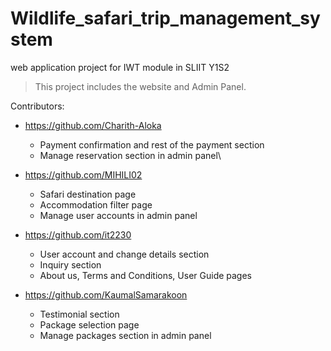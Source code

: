 # Wildlife_safari_trip_management_system
 web application project for IWT module in SLIIT Y1S2

> This project includes the website and Admin Panel.

 Contributors:

 * https://github.com/Charith-Aloka
   - Payment confirmation and rest of the payment section
   - Manage reservation section in admin panel\
   
 * https://github.com/MIHILI02
   - Safari destination page
   - Accommodation filter page
   - Manage user accounts in admin panel
 * https://github.com/it2230
   - User account and change details section
   - Inquiry section
   - About us, Terms and Conditions, User Guide pages
 * https://github.com/KaumalSamarakoon
   - Testimonial section
   - Package selection page
   - Manage packages section in admin panel
     
